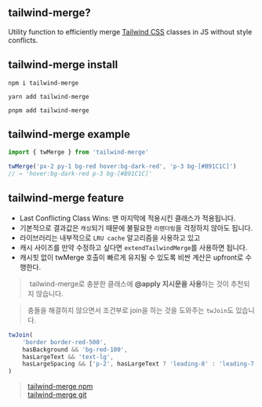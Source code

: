 
## tailwind-merge?
Utility function to efficiently merge [Tailwind CSS](https://tailwindcss.com/) classes in JS without style conflicts.

## tailwind-merge install
```shell
npm i tailwind-merge
```

```shell
yarn add tailwind-merge
```

```shell
pnpm add tailwind-merge
```

## tailwind-merge example 
```typescript
import { twMerge } from 'tailwind-merge'

twMerge('px-2 py-1 bg-red hover:bg-dark-red', 'p-3 bg-[#B91C1C]')
// → 'hover:bg-dark-red p-3 bg-[#B91C1C]'
```

## tailwind-merge feature
-  Last Conflicting Class Wins: 맨 마지막에 적용시킨 클래스가 적용됩니다.
-  기본적으로 결과값은 `캐싱`되기 때문에 불필요한 `리렌더링`을 걱정하지 않아도 됩니다.
-  라이브러리는 내부적으로 `LRU cache` 알고리즘을 사용하고 있고
-  캐시 사이즈를 만약 수정하고 싶다면 `extendTailwindMerge`를 사용하면 됩니다.
- 캐시힛 없이 twMerge 호출이 빠르게 유지될 수 있도록 비싼 계산은 upfront로 수행한다.

>  tailwind-merge로 충분한 클래스에 **@apply 지시문을 사용**하는 것이 추천되지 않습니다.

> 충돌을 해결하지 않으면서 조건부로 join을 하는 것을 도와주는 `twJoin`도 있습니다.
```typescript
twJoin(
    'border border-red-500',
    hasBackground && 'bg-red-100',
    hasLargeText && 'text-lg',
    hasLargeSpacing && ['p-2', hasLargeText ? 'leading-8' : 'leading-7'],
)
```

   
>[tailwind-merge npm](https://www.npmjs.com/package/tailwind-merge)   
>[tailwind-merge git](https://github.com/dcastil/tailwind-merge)